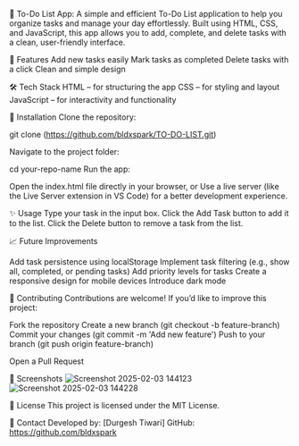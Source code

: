 📝 To-Do List App:
A simple and efficient To-Do List application to help you organize tasks and manage your day effortlessly. Built using HTML, CSS, and JavaScript, this app allows you to add, complete, and delete tasks with a clean, user-friendly interface.

🚀 Features
Add new tasks easily
Mark tasks as completed
Delete tasks with a click
Clean and simple design

🛠️ Tech Stack
HTML – for structuring the app
CSS – for styling and layout
JavaScript – for interactivity and functionality

📂 Installation
Clone the repository:

git clone (https://github.com/bldxspark/TO-DO-LIST.git)

Navigate to the project folder:

cd your-repo-name
Run the app:

Open the index.html file directly in your browser, or
Use a live server (like the Live Server extension in VS Code) for a better development experience.

✨ Usage
Type your task in the input box.
Click the Add Task button to add it to the list.
Click the Delete button to remove a task from the list.

📈 Future Improvements

Add task persistence using localStorage
Implement task filtering (e.g., show all, completed, or pending tasks)
Add priority levels for tasks
Create a responsive design for mobile devices
Introduce dark mode

🤝 Contributing
Contributions are welcome! If you’d like to improve this project:

Fork the repository
Create a new branch (git checkout -b feature-branch)
Commit your changes (git commit -m 'Add new feature')
Push to your branch (git push origin feature-branch)

Open a Pull Request

📸 Screenshots
![Screenshot 2025-02-03 144123](https://github.com/user-attachments/assets/b3e52e64-2059-47e0-975b-bb1d1f1e8c9d)
![Screenshot 2025-02-03 144228](https://github.com/user-attachments/assets/f2540a0f-2c78-4233-a0eb-a968e1661a8f)

📜 License
This project is licensed under the MIT License.

📧 Contact
Developed by: [Durgesh Tiwari]
GitHub: https://github.com/bldxspark
